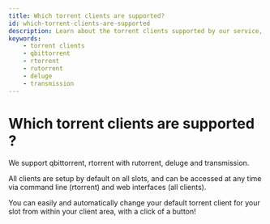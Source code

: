 ```yaml
---
title: Which torrent clients are supported?
id: which-torrent-clients-are-supported
description: Learn about the torrent clients supported by our service, including qbittorrent, rtorrent with rutorrent, deluge, and transmission.
keywords:
    - torrent clients
    - qbittorrent
    - rtorrent
    - rutorrent
    - deluge
    - transmission
---
```

# Which torrent clients are supported ?

We support qbittorrent, rtorrent with rutorrent, deluge and transmission.

All clients are setup by default on all slots, and can be accessed at any time via command line (rtorrent) and web interfaces (all clients).

You can easily and automatically change your default torrent client for your slot from within your client area, with a click of a button!